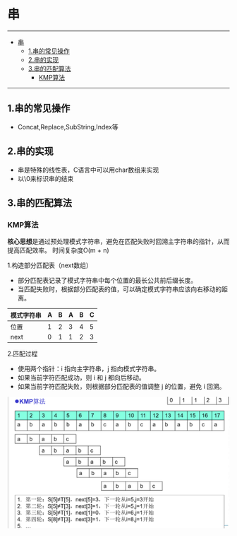 # 串

---

<!-- TOC -->
* [串](#串)
  * [1.串的常见操作](#1串的常见操作)
  * [2.串的实现](#2串的实现)
  * [3.串的匹配算法](#3串的匹配算法)
    * [KMP算法](#kmp算法)
<!-- TOC -->

---
## 1.串的常见操作

- Concat,Replace,SubString,Index等

## 2.串的实现

- 串是特殊的线性表，C语言中可以用char数组来实现
- 以\0来标识串的结束

## 3.串的匹配算法

### KMP算法

**核心思想**是通过预处理模式字符串，避免在匹配失败时回溯主字符串的指针，从而提高匹配效率。
  时间复杂度O(m + n)

1.构造部分匹配表（next数组）

- 部分匹配表记录了模式字符串中每个位置的最长公共前后缀长度。
- 当匹配失败时，根据部分匹配表的值，可以确定模式字符串应该向右移动的距离。

| 模式字符串 | A | B | A | B | C |
|-------|---|---|---|---|---|
| 位置    | 1 | 2 | 3 | 4 | 5 |
| next  | 0 | 1 | 1 | 2 | 3 |


2.匹配过程

- 使用两个指针：i 指向主字符串，j 指向模式字符串。
- 如果当前字符匹配成功，则 i 和 j 都向后移动。
- 如果当前字符匹配失败，则根据部分匹配表的值调整 j 的位置，避免 i 回溯。

![img_3.png](./pics/img_3.png)